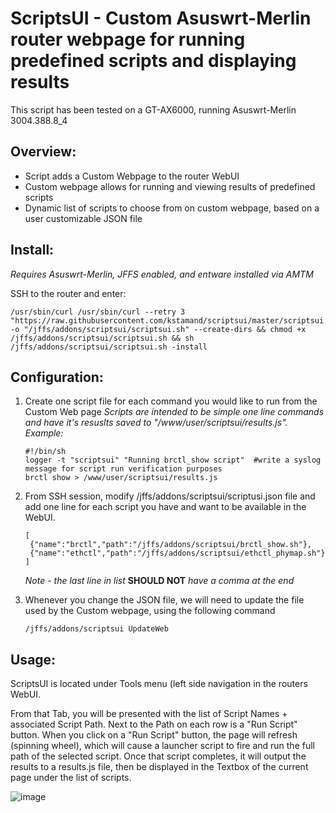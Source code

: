 # ScriptsUI - Custom Asuswrt-Merlin router webpage for running predefined scripts and displaying results

This script has been tested on a GT-AX6000, running Asuswrt-Merlin 3004.388.8_4

## Overview:
- Script adds a Custom Webpage to the router WebUI
- Custom webpage allows for running and viewing results of predefined scripts
- Dynamic list of scripts to choose from on custom webpage, based on a user customizable JSON file

## Install:
*Requires Asuswrt-Merlin, JFFS enabled, and entware installed via AMTM*

SSH to the router and enter:

```Shell
/usr/sbin/curl /usr/sbin/curl --retry 3 "https://raw.githubusercontent.com/kstamand/scriptsui/master/scriptsui.sh" -o "/jffs/addons/scriptsui/scriptsui.sh" --create-dirs && chmod +x /jffs/addons/scriptsui/scriptsui.sh && sh /jffs/addons/scriptsui/scriptsui.sh -install
```

## Configuration:
1. Create one script file for each command you would like to run from the Custom Web page
   *Scripts are intended to be simple one line commands and have it's resuslts saved to "/www/user/scriptsui/results.js". Example:*
   ```Shell
   #!/bin/sh
   logger -t "scriptsui" "Running brctl_show script"  #write a syslog message for script run verification purposes
   brctl show > /www/user/scriptsui/results.js
   ```
   
2. From SSH session, modify /jffs/addons/scriptsui/scriptusi.json file and add one line for each script you have and want to be available in the WebUI.

   ```Shell
   [
    {"name":"brctl","path":"/jffs/addons/scriptsui/brctl_show.sh"},
    {"name":"ethctl","path":"/jffs/addons/scriptsui/ethctl_phymap.sh"}
   ]
   ```
   *Note - the last line in list* **SHOULD NOT**  *have a comma at the end*
  
3. Whenever you change the JSON file, we will need to update the file used by the Custom webpage, using the following command

   ```Shell
   /jffs/addons/scriptsui UpdateWeb
   ```
   
## Usage:
ScriptsUI is located under Tools menu (left side navigation in the routers WebUI. 

From that Tab, you will be presented with the list of Script Names + associated Script Path. Next to the Path on each row is a "Run Script" button.
When you click on a "Run Script" button, the page will refresh (spinning wheel), which will cause a launcher script to fire and run the full path of the selected script. 
Once that script completes, it will output the results to a results.js file, then be displayed in the Textbox of the current page under the list of scripts. 

![image](https://github.com/user-attachments/assets/04a24000-ad10-47aa-8386-6b77619029f4)
